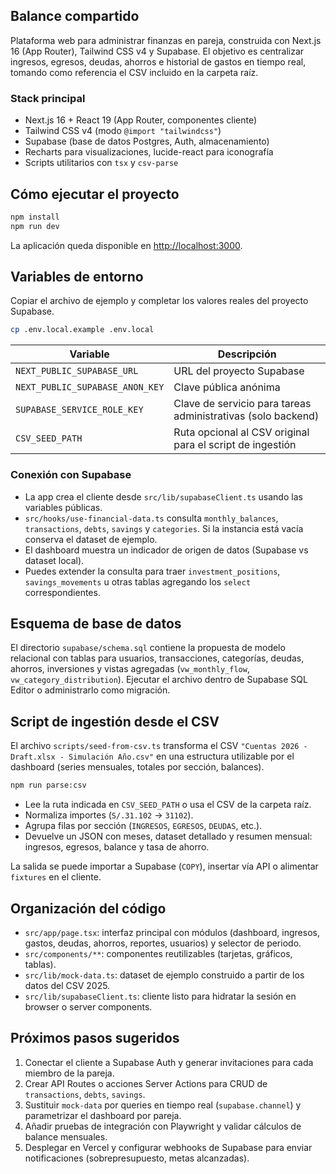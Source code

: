 ## Balance compartido

Plataforma web para administrar finanzas en pareja, construida con Next.js 16 (App Router), Tailwind CSS v4 y Supabase. El objetivo es centralizar ingresos, egresos, deudas, ahorros e historial de gastos en tiempo real, tomando como referencia el CSV incluido en la carpeta raíz.

### Stack principal

- Next.js 16 + React 19 (App Router, componentes cliente)
- Tailwind CSS v4 (modo `@import "tailwindcss"`)
- Supabase (base de datos Postgres, Auth, almacenamiento)
- Recharts para visualizaciones, lucide-react para iconografía
- Scripts utilitarios con `tsx` y `csv-parse`

## Cómo ejecutar el proyecto

```bash
npm install
npm run dev
```

La aplicación queda disponible en [http://localhost:3000](http://localhost:3000).

## Variables de entorno

Copiar el archivo de ejemplo y completar los valores reales del proyecto Supabase.

```bash
cp .env.local.example .env.local
```

| Variable | Descripción |
| --- | --- |
| `NEXT_PUBLIC_SUPABASE_URL` | URL del proyecto Supabase |
| `NEXT_PUBLIC_SUPABASE_ANON_KEY` | Clave pública anónima |
| `SUPABASE_SERVICE_ROLE_KEY` | Clave de servicio para tareas administrativas (solo backend) |
| `CSV_SEED_PATH` | Ruta opcional al CSV original para el script de ingestión |

### Conexión con Supabase

- La app crea el cliente desde `src/lib/supabaseClient.ts` usando las variables públicas.
- `src/hooks/use-financial-data.ts` consulta `monthly_balances`, `transactions`, `debts`, `savings` y `categories`. Si la instancia está vacía conserva el dataset de ejemplo.
- El dashboard muestra un indicador de origen de datos (Supabase vs dataset local).
- Puedes extender la consulta para traer `investment_positions`, `savings_movements` u otras tablas agregando los `select` correspondientes.

## Esquema de base de datos

El directorio `supabase/schema.sql` contiene la propuesta de modelo relacional con tablas para usuarios, transacciones, categorías, deudas, ahorros, inversiones y vistas agregadas (`vw_monthly_flow`, `vw_category_distribution`). Ejecutar el archivo dentro de Supabase SQL Editor o administrarlo como migración.

## Script de ingestión desde el CSV

El archivo `scripts/seed-from-csv.ts` transforma el CSV `"Cuentas 2026 - Draft.xlsx - Simulación Año.csv"` en una estructura utilizable por el dashboard (series mensuales, totales por sección, balances).

```bash
npm run parse:csv
```

- Lee la ruta indicada en `CSV_SEED_PATH` o usa el CSV de la carpeta raíz.
- Normaliza importes (`S/.31.102` → `31102`).
- Agrupa filas por sección (`INGRESOS`, `EGRESOS`, `DEUDAS`, etc.).
- Devuelve un JSON con meses, dataset detallado y resumen mensual: ingresos, egresos, balance y tasa de ahorro.

La salida se puede importar a Supabase (`COPY`), insertar vía API o alimentar `fixtures` en el cliente.

## Organización del código

- `src/app/page.tsx`: interfaz principal con módulos (dashboard, ingresos, gastos, deudas, ahorros, reportes, usuarios) y selector de periodo.
- `src/components/**`: componentes reutilizables (tarjetas, gráficos, tablas).
- `src/lib/mock-data.ts`: dataset de ejemplo construido a partir de los datos del CSV 2025.
- `src/lib/supabaseClient.ts`: cliente listo para hidratar la sesión en browser o server components.

## Próximos pasos sugeridos

1. Conectar el cliente a Supabase Auth y generar invitaciones para cada miembro de la pareja.
2. Crear API Routes o acciones Server Actions para CRUD de `transactions`, `debts`, `savings`.
3. Sustituir `mock-data` por queries en tiempo real (`supabase.channel`) y parametrizar el dashboard por pareja.
4. Añadir pruebas de integración con Playwright y validar cálculos de balance mensuales.
5. Desplegar en Vercel y configurar webhooks de Supabase para enviar notificaciones (sobrepresupuesto, metas alcanzadas).
